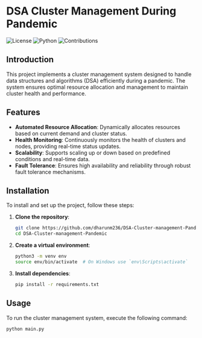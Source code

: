 # DSA Cluster Management During Pandemic

![License](https://img.shields.io/badge/license-MIT-blue.svg)
![Python](https://img.shields.io/badge/python-3.x-blue.svg)
![Contributions](https://img.shields.io/badge/contributions-welcome-brightgreen.svg)

## Introduction

This project implements a cluster management system designed to handle data structures and algorithms (DSA) efficiently during a pandemic. The system ensures optimal resource allocation and management to maintain cluster health and performance.

## Features

- **Automated Resource Allocation**: Dynamically allocates resources based on current demand and cluster status.
- **Health Monitoring**: Continuously monitors the health of clusters and nodes, providing real-time status updates.
- **Scalability**: Supports scaling up or down based on predefined conditions and real-time data.
- **Fault Tolerance**: Ensures high availability and reliability through robust fault tolerance mechanisms.

## Installation

To install and set up the project, follow these steps:

1. **Clone the repository**:
    ```sh
    git clone https://github.com/dharunm236/DSA-Cluster-management-Pandemic.git
    cd DSA-Cluster-management-Pandemic
    ```

2. **Create a virtual environment**:
    ```sh
    python3 -m venv env
    source env/bin/activate  # On Windows use `env\Scripts\activate`
    ```

3. **Install dependencies**:
    ```sh
    pip install -r requirements.txt
    ```

## Usage

To run the cluster management system, execute the following command:

```sh
python main.py
